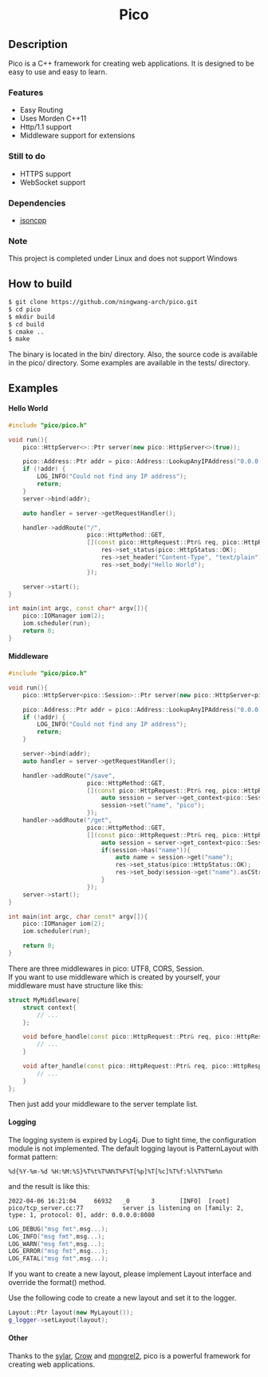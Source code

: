<h1 align="center">Pico</h1>

## Description

Pico is a C++ framework for creating web applications. It is designed to be easy to use and easy to learn.

### Features

- Easy Routing
- Uses Morden C++11
- Http/1.1 support
- Middleware support for extensions

### Still to do

- HTTPS support
- WebSocket support

### Dependencies

- [jsoncpp](https://github.com/open-source-parsers/jsoncpp)

### Note

This project is completed under Linux and does not support Windows

## How to build

```bash
$ git clone https://github.com/ningwang-arch/pico.git
$ cd pico
$ mkdir build
$ cd build
$ cmake ..
$ make
```

The binary is located in the bin/ directory.
Also, the source code is available in the pico/ directory.
Some examples are available in the tests/ directory.

## Examples

#### Hello World

```c++
#include "pico/pico.h"

void run(){
    pico::HttpServer<>::Ptr server(new pico::HttpServer<>(true));

    pico::Address::Ptr addr = pico::Address::LookupAnyIPAddress("0.0.0.0:8080");
    if (!addr) {
        LOG_INFO("Could not find any IP address");
        return;
    }
    server->bind(addr);

    auto handler = server->getRequestHandler();

    handler->addRoute("/",
                      pico::HttpMethod::GET,
                      [](const pico::HttpRequest::Ptr& req, pico::HttpResponse::Ptr& res) {
                          res->set_status(pico::HttpStatus::OK);
                          res->set_header("Content-Type", "text/plain");
                          res->set_body("Hello World");
                      });

    server->start();
}

int main(int argc, const char* argv[]){
    pico::IOManager iom(2);
    iom.scheduler(run);
    return 0;
}

```

#### Middleware

```c++
#include "pico/pico.h"

void run(){
    pico::HttpServer<pico::Session>::Ptr server(new pico::HttpServer<pico::Session>(true));

    pico::Address::Ptr addr = pico::Address::LookupAnyIPAddress("0.0.0.0:8080");
    if (!addr) {
        LOG_INFO("Could not find any IP address");
        return;
    }

    server->bind(addr);
    auto handler = server->getRequestHandler();

    handler->addRoute("/save",
                      pico::HttpMethod::GET,
                      [](const pico::HttpRequest::Ptr& req, pico::HttpResponse::Ptr& res){
                          auto session = server->get_context<pico::Session>(req).session;
                          session->set("name", "pico");
                      });
    handler->addRoute("/get",
                      pico::HttpMethod::GET,
                      [](const pico::HttpRequest::Ptr& req, pico::HttpResponse::Ptr& res){
                          auto session = server->get_context<pico::Session>(req).session;
                          if(session->has("name")){
                              auto name = session->get("name");
                              res->set_status(pico::HttpStatus::OK);
                              res->set_body(session->get("name").asCString());
                          }
                      });
    server->start();
}

int main(int argc, char const* argv[]){
    pico::IOManager iom(2);
    iom.scheduler(run);

    return 0;
}
```

There are three middlewares in pico: UTF8, CORS, Session.<br>
If you want to use middleware which is created by yourself, your middleware must have structure like this:

```c++
struct MyMiddleware{
    struct context{
        // ...
    };

    void before_handle(const pico::HttpRequest::Ptr& req, pico::HttpResponse::Ptr& res, context& ctx){
        // ...
    }

    void after_handle(const pico::HttpRequest::Ptr& req, pico::HttpResponse::Ptr& res,context& ctx){
        // ...
    }
};
```

Then just add your middleware to the server template list.

#### Logging

The logging system is expired by Log4j.
Due to tight time, the configuration module is not implemented.
The default logging layout is PatternLayout with format pattern:

```
%d{%Y-%m-%d %H:%M:%S}%T%t%T%N%T%F%T[%p]%T[%c]%T%f:%l%T%T%m%n
```

and the result is like this:

```
2022-04-06 16:21:04     66932   _0      3       [INFO]  [root]  pico/tcp_server.cc:77           server is listening on [family: 2, type: 1, protocol: 0], addr: 0.0.0.0:8080
```

```c++
LOG_DEBUG("msg fmt",msg...);
LOG_INFO("msg fmt",msg...);
LOG_WARN("msg fmt",msg...);
LOG_ERROR("msg fmt",msg...);
LOG_FATAL("msg fmt",msg...);
```

If you want to create a new layout, please implement Layout interface and override the format() method.

Use the following code to create a new layout and set it to the logger.

```c++
Layout::Ptr layout(new MyLayout());
g_logger->setLayout(layout);
```

#### Other

Thanks to the [sylar](https://github.com/sylar-yin/sylar), [Crow](https://github.com/CrowCpp/Crow) and [mongrel2](https://github.com/mongrel2/mongrel2), pico is a powerful framework for creating web applications.
